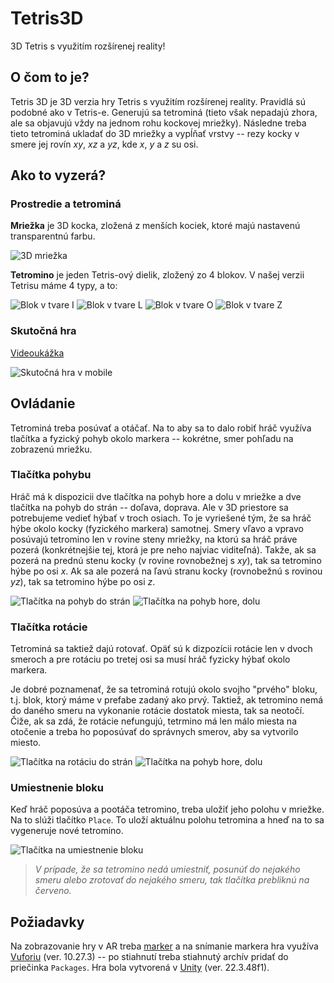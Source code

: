 # Tetris3D

3D Tetris s využitím rozšírenej reality!


## O čom to je?

Tetris 3D je 3D verzia hry Tetris s využitím rozšírenej reality.
Pravidlá sú podobné ako v Tetris-e. Generujú sa tetrominá (tieto 
však nepadajú zhora, ale sa objavujú vždy na jednom rohu kockovej 
mriežky). Následne treba tieto tetrominá ukladať do 3D mriežky a 
vypĺňať vrstvy -- rezy kocky v smere jej rovín $xy$, $xz$ a $yz$, 
kde $x$, $y$ a $z$ su osi. 


## Ako to vyzerá?

### Prostredie a tetrominá

**Mriežka** je 3D kocka, zložená z menších kociek, ktoré majú nastavenú 
transparentnú farbu. 

![3D mriežka](Static/grid.png)


**Tetromino** je jeden Tetris-ový dielik, zložený zo 4 blokov. V našej 
verzii Tetrisu máme 4 typy, a to:

![Blok v tvare I](Static/I.png)
![Blok v tvare L](Static/L.png)
![Blok v tvare O](Static/O.png)
![Blok v tvare Z](Static/Z.png)


### Skutočná hra

[Videoukážka](https://drive.google.com/file/d/1xZfDacsf6R30y_WMxMYX7o__F5bVwOpm/view?usp=sharing)


![Skutočná hra v mobile](Static/game.jpg)


## Ovládanie

Tetrominá treba posúvať a otáčať. Na to aby sa to dalo robiť hráč 
využíva tlačítka a fyzický pohyb okolo markera -- kokrétne, smer 
pohľadu na zobrazenú mriežku. 


### Tlačítka pohybu

Hráč má k dispozicii dve tlačítka na pohyb hore a dolu v mriežke 
a dve tlačítka na pohyb do strán -- doľava, doprava. Ale v 3D 
priestore sa potrebujeme vedieť hýbať v troch osiach. To je 
vyriešené tým, že sa hráč hýbe okolo kocky (fyzického markera) 
samotnej. Smery vľavo a vpravo posúvajú tetromino len v rovine 
steny mriežky, na ktorú sa hráč práve pozerá (konkrétnejšie tej, 
ktorá je pre neho najviac viditeľná). Takže, ak sa pozerá na prednú 
stenu kocky (v rovine rovnobežnej s $xy$), tak sa tetromino hýbe 
po osi $x$. Ak sa ale pozerá na ľavú stranu kocky (rovnobežnú s 
rovinou $yz$), tak sa tetromino hýbe po osi $z$. 

![Tlačítka na pohyb do strán](Static/moveLR.png)
![Tlačítka na pohyb hore, dolu](Static/moveUD.png)


### Tlačítka rotácie

Tetrominá sa taktiež dajú rotovať. Opäť sú k dizpozícii rotácie 
len v dvoch smeroch a pre rotáciu po tretej osi sa musí hráč 
fyzicky hýbať okolo markera. 

Je dobré poznamenať, že sa tetrominá rotujú okolo svojho "prvého" 
bloku, t.j. blok, ktorý máme v prefabe zadaný ako prvý. Taktiež, 
ak tetromino nemá do daného smeru na vykonanie rotácie dostatok 
miesta, tak sa neotočí. Čiže, ak sa zdá, že rotácie nefungujú, 
tetrmino má len málo miesta na otočenie a treba ho poposúvať do 
správnych smerov, aby sa vytvorilo miesto.

![Tlačítka na rotáciu do strán](Static/rotateLR.png)
![Tlačítka na pohyb hore, dolu](Static/rotateUD.png)


### Umiestnenie bloku

Keď hráč poposúva a pootáča tetromino, treba uložiť jeho polohu v 
mriežke. Na to slúži tlačítko `Place`. To uloží aktuálnu polohu 
tetromina a hneď na to sa vygeneruje nové tetromino.

![Tlačítka na umiestnenie bloku](Static/place.png)


> _V prípade, že sa tetromino nedá umiestniť, posunúť do nejakého smeru 
alebo zrotovať do nejakého smeru, tak tlačítka prebliknú na červeno._ 


## Požiadavky

Na zobrazovanie hry v AR treba [marker](Static/tetrisMarker.jpg) a na 
snímanie markera hra využíva [Vuforiu](https://developer.vuforia.com/downloads/sdk) 
(ver. 10.27.3) -- po stiahnutí treba stiahnutý archív pridať do priečinka 
`Packages`. Hra bola vytvorená v [Unity](https://unity.com/releases/editor/whats-new/2022.3.48) 
(ver. 22.3.48f1).

